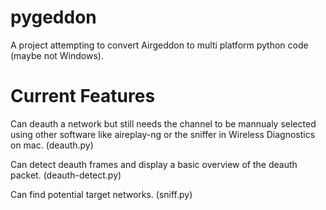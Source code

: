# pygeddon

A project attempting to convert Airgeddon to multi platform python code (maybe not Windows).

# Current Features

Can deauth a network but still needs the channel to be mannualy selected using other software like aireplay-ng or the sniffer in Wireless Diagnostics on mac. (deauth.py)

Can detect deauth frames and display a basic overview of the deauth packet. (deauth-detect.py)

Can find potential target networks. (sniff.py)
